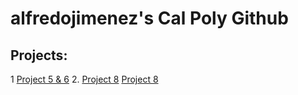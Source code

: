 # alfredojimenez's Cal Poly Github
## Projects:

1 [Project 5 & 6](https://github.com/alfredoj11/alfredojimenez/blob/main/Project%205%20and%206.pdf)
2. [Project 8](file:///C:/Users/19092/Downloads/Project%208%20model%20exploration.pdf)
[Project 8](**file:///C:/Users/19092/Downloads/Project%208%20model%20exploration.pdf**)
